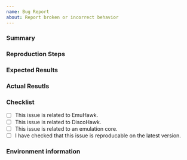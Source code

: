```yaml
---
name: Bug Report
about: Report broken or incorrect behavior
---
```


### Summary

<!-- A summary of your bug report. -->

### Reproduction Steps

<!-- What you were doing that caused the issue. Consider adding screenshots to help others reproduce the bug. -->

### Expected Results

<!-- What you expected to happen. -->

### Actual Resutls

<!-- What actually happened. If an exception occurred or a crash dump was produced, please include it. -->

### Checklist

<!-- Put an x inside [ ] to check the box, like so: [x] -->

- [ ] This issue is related to EmuHawk.
- [ ] This issue is related to DiscoHawk.
- [ ] This issue is related to an emulation core.
- [ ] I have checked that this issue is reproducable on the latest version.

### Environment information

<!-- Information about the environment you are running in. -->
<!-- Add information about your platform, distro (if applicable), commit hash or version number, and IDE/compiler versions. -->

